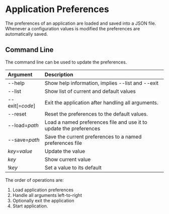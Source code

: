 Application Preferences
=======================

The preferences of an application are loaded and saved into a JSON file.
Whenever a configuration values is modified the preferences are automatically saved.

Command Line
------------
The command line can be used to update the preferences.

  Argument        | Description
 :--------------- |:-------------
  --help          | Show help information, implies --list and --exit
  --list          | Show list of current and default values
  --exit[=_code_] | Exit the application after handling all arguments.
  --reset         | Reset the preferences to the default values.
  --load=_path_   | Load a named preferences file and use it to update the preferences
  --save=_path_   | Save the current preferences to a named preferences file
  _key_=_value_   | Update the value
  _key_           | Show current value
  !_key_          | Set a value to its default

The order of operations are:
 1. Load application preferences
 2. Handle all arguments left-to-right
 3. Optionally exit the application
 4. Start application.
